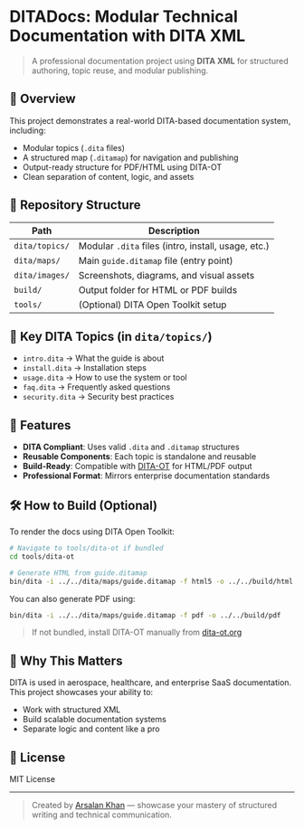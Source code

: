 # DITADocs: Modular Technical Documentation with DITA XML

> A professional documentation project using **DITA XML** for structured authoring, topic reuse, and modular publishing. 

## 📘 Overview

This project demonstrates a real-world DITA-based documentation system, including:

- Modular topics (`.dita` files)
- A structured map (`.ditamap`) for navigation and publishing
- Output-ready structure for PDF/HTML using DITA-OT
- Clean separation of content, logic, and assets

## 📂 Repository Structure

| Path | Description |
|------|-------------|
| `dita/topics/` | Modular `.dita` files (intro, install, usage, etc.) |
| `dita/maps/` | Main `guide.ditamap` file (entry point) |
| `dita/images/` | Screenshots, diagrams, and visual assets |
| `build/` | Output folder for HTML or PDF builds |
| `tools/` | (Optional) DITA Open Toolkit setup |

## 📄 Key DITA Topics (in `dita/topics/`)

- `intro.dita` → What the guide is about
- `install.dita` → Installation steps
- `usage.dita` → How to use the system or tool
- `faq.dita` → Frequently asked questions
- `security.dita` → Security best practices

## 🧩 Features

- **DITA Compliant**: Uses valid `.dita` and `.ditamap` structures
- **Reusable Components**: Each topic is standalone and reusable
- **Build-Ready**: Compatible with [DITA-OT](https://www.dita-ot.org/) for HTML/PDF output
- **Professional Format**: Mirrors enterprise documentation standards

## 🛠️ How to Build (Optional)

To render the docs using DITA Open Toolkit:

```bash
# Navigate to tools/dita-ot if bundled
cd tools/dita-ot

# Generate HTML from guide.ditamap
bin/dita -i ../../dita/maps/guide.ditamap -f html5 -o ../../build/html
```

You can also generate PDF using:

```bash
bin/dita -i ../../dita/maps/guide.ditamap -f pdf -o ../../build/pdf
```

> If not bundled, install DITA-OT manually from [dita-ot.org](https://www.dita-ot.org/download)

## 🧠 Why This Matters

DITA is used in aerospace, healthcare, and enterprise SaaS documentation. This project showcases your ability to:

- Work with structured XML
- Build scalable documentation systems
- Separate logic and content like a pro

## 📄 License

MIT License

---

> Created by [Arsalan Khan](https://github.com/timedilationv2) — showcase your mastery of structured writing and technical communication.
